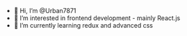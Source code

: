 - 👋 Hi, I’m @Urban7871
- 👀 I’m interested in frontend development - mainly React.js 
- 🌱 I’m currently learning redux and advanced css


